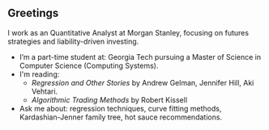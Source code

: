 ## Greetings

I work as an Quantitative Analyst at Morgan Stanley, focusing on futures strategies and liability-driven investing.

- I’m a part-time student at: Georgia Tech pursuing a Master of Science in Computer Science (Computing Systems).
- I'm reading:
    - *Regression and Other Stories* by Andrew Gelman, Jennifer Hill, Aki Vehtari.
    - *Algorithmic Trading Methods* by Robert Kissell
- Ask me about: regression techniques, curve fitting methods, Kardashian-Jenner family tree, hot sauce recommendations.
